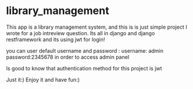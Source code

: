 # library_management
This app is a library management system, and this is is just simple project I wrote for a job intreview question. Its all in django and django restframework and its using jwt for login! 

you can user default username and password :
username: admin
password:2345678
in order to access admin panel

Is good to know that authentication method for this project is jwt 

Just it:) Enjoy it and have fun:)
